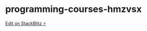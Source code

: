 # programming-courses-hmzvsx

[Edit on StackBlitz ⚡️](https://stackblitz.com/edit/programming-courses-hmzvsx)